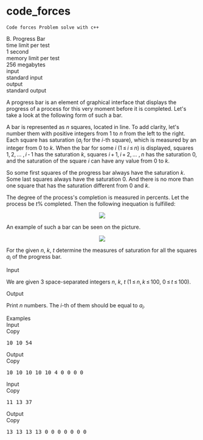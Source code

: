 # code_forces

`Code forces Problem solve with c++`

<div class="problemindexholder" problemindex="B" data-uuid="ps_9204b92ef34c0a497f55ebaaa7f9aeabe356a569">
    <div style="display: none; margin:1em 0;text-align: center; position: relative;" class="alert alert-info diff-notifier">
        <div>The problem statement has recently been changed. <a class="view-changes" href="#">View the changes.</a></div>
        <span class="diff-notifier-close" style="position: absolute; top: 0.2em; right: 0.3em; cursor: pointer; font-size: 1.4em;">×</span>
    </div>
        <div class="ttypography"><div class="problem-statement"><div class="header"><div class="title">B. Progress Bar</div><div class="time-limit"><div class="property-title">time limit per test</div>1 second</div><div class="memory-limit"><div class="property-title">memory limit per test</div>256 megabytes</div><div class="input-file"><div class="property-title">input</div>standard input</div><div class="output-file"><div class="property-title">output</div>standard output</div></div><div><p>A progress bar is an element of graphical interface that displays the progress of a process for this very moment before it is completed. Let's take a look at the following form of such a bar.</p><p>A bar is represented as <span class="tex-span"><i>n</i></span> squares, located in line. To add clarity, let's number them with positive integers from <span class="tex-span">1</span> to <span class="tex-span"><i>n</i></span> from the left to the right. Each square has saturation (<span class="tex-span"><i>a</i><sub class="lower-index"><i>i</i></sub></span> for the <span class="tex-span"><i>i</i></span>-th square), which is measured by an integer from <span class="tex-span">0</span> to <span class="tex-span"><i>k</i></span>. When the bar for some <span class="tex-span"><i>i</i></span> (<span class="tex-span">1&thinsp;≤&thinsp;<i>i</i>&thinsp;≤&thinsp;<i>n</i></span>) is displayed, squares <span class="tex-span">1,&thinsp;2,&thinsp;... ,&thinsp;<i>i</i>&thinsp;-&thinsp;1</span> has the saturation <span class="tex-span"><i>k</i></span>, squares <span class="tex-span"><i>i</i>&thinsp;+&thinsp;1,&thinsp;<i>i</i>&thinsp;+&thinsp;2,&thinsp;... ,&thinsp;<i>n</i></span> has the saturation <span class="tex-span">0</span>, and the saturation of the square <span class="tex-span"><i>i</i></span> can have any value from <span class="tex-span">0</span> to <span class="tex-span"><i>k</i></span>.</p><p>So some first squares of the progress bar always have the saturation <span class="tex-span"><i>k</i></span>. Some last squares always have the saturation <span class="tex-span">0</span>. And there is no more than one square that has the saturation different from <span class="tex-span">0</span> and <span class="tex-span"><i>k</i></span>.</p><p>The degree of the process's completion is measured in percents. Let the process be <span class="tex-span"><i>t</i></span>% completed. Then the following inequation is fulfilled: </p><center class="tex-equation"><img align="middle" class="tex-formula" src="https://espresso.codeforces.com/b409a1d17f3e5356e7e72566ff1b99fd47ec1b59.png" style="max-width: 100.0%;max-height: 100.0%;"></center><p>An example of such a bar can be seen on the picture.</p><center> <img class="tex-graphics" src="https://espresso.codeforces.com/c5c3951d407b9d376bf210a8c1a4010bfedcaf36.png" style="max-width: 100.0%;max-height: 100.0%;"> </center><p>For the given <span class="tex-span"><i>n</i></span>, <span class="tex-span"><i>k</i></span>, <span class="tex-span"><i>t</i></span> determine the measures of saturation for all the squares <span class="tex-span"><i>a</i><sub class="lower-index"><i>i</i></sub></span> of the progress bar.</p></div><div class="input-specification"><div class="section-title">Input</div><p>We are given 3 space-separated integers <span class="tex-span"><i>n</i></span>, <span class="tex-span"><i>k</i></span>, <span class="tex-span"><i>t</i></span> (<span class="tex-span">1&thinsp;≤&thinsp;<i>n</i>,&thinsp;<i>k</i>&thinsp;≤&thinsp;100</span>, <span class="tex-span">0&thinsp;≤&thinsp;<i>t</i>&thinsp;≤&thinsp;100</span>).</p></div><div class="output-specification"><div class="section-title">Output</div><p>Print <span class="tex-span"><i>n</i></span> numbers. The <span class="tex-span"><i>i</i></span>-th of them should be equal to <span class="tex-span"><i>a</i><sub class="lower-index"><i>i</i></sub></span>.</p></div><div class="sample-tests"><div class="section-title">Examples</div><div class="sample-test"><div class="input"><div class="title">Input<div title="Copy" data-clipboard-target="#id008220395019736864" id="id0012494957355843717" class="input-output-copier">Copy</div></div><pre id="id008220395019736864">10 10 54<br></pre></div><div class="output"><div class="title">Output<div title="Copy" data-clipboard-target="#id006191139612123622" id="id009806936357855227" class="input-output-copier">Copy</div></div><pre id="id006191139612123622">10 10 10 10 10 4 0 0 0 0 </pre></div><div class="input"><div class="title">Input<div title="Copy" data-clipboard-target="#id00025037334810051437" id="id006682430908401795" class="input-output-copier">Copy</div></div><pre id="id00025037334810051437">11 13 37<br></pre></div><div class="output"><div class="title">Output<div title="Copy" data-clipboard-target="#id009463998522809778" id="id00682923074583637" class="input-output-copier">Copy</div></div><pre id="id009463998522809778">13 13 13 13 0 0 0 0 0 0 0 </pre></div></div></div></div></div>
</div>